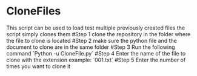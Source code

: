 # CloneFiles
This script can be used to load test multiple previously created files the script simply clones them
#Step 1 
clone the repository in the folder where the file to clone is located
#Step 2
make sure the python file and the document to clone are in the same folder
#Step 3 
Run the following command ´Python -u CloneFile.py´
#Step 4
Enter the name of the file to clone with the extension example: ´001.txt´
#Step 5
Enter the number of times you want to clone it

